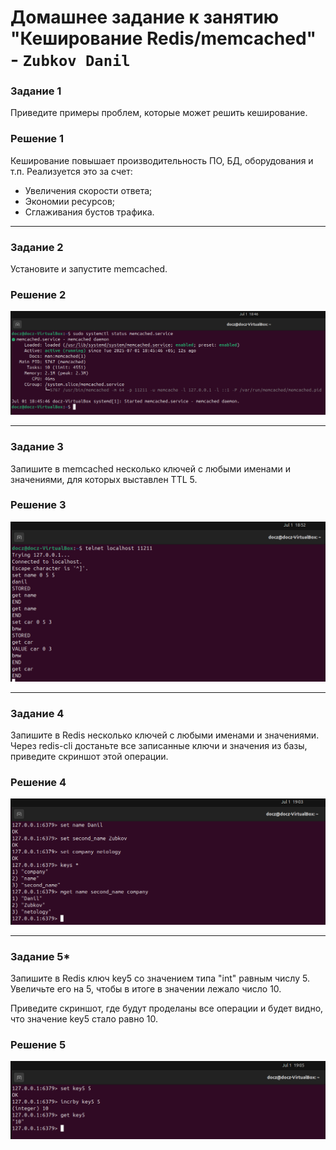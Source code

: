 # Домашнее задание к занятию "Кеширование Redis/memcached" - `Zubkov Danil`

### Задание 1
Приведите примеры проблем, которые может решить кеширование.

### Решение 1
Кеширование повышает производительность ПО, БД, оборудования и т.п.
Реализуется это за счет:
- Увеличения скорости ответа;
- Экономии ресурсов;
- Сглаживания бустов трафика.
---
### Задание 2
Установите и запустите memcached.

### Решение 2

![memcached](https://github.com/DoctorZub/netology_homeworks/blob/main/img/memcached_daemon.png)

---

### Задание 3
Запишите в memcached несколько ключей с любыми именами и значениями, для которых выставлен TTL 5.

### Решение 3

![memcached_keys](https://github.com/DoctorZub/netology_homeworks/blob/main/img/cache_keys.png)

---

### Задание 4
Запишите в Redis несколько ключей с любыми именами и значениями.
Через redis-cli достаньте все записанные ключи и значения из базы, приведите скриншот этой операции.

### Решение 4

![redis_names](https://github.com/DoctorZub/netology_homeworks/blob/main/img/redis_names.png)

---

### Задание 5*
Запишите в Redis ключ key5 со значением типа "int" равным числу 5. Увеличьте его на 5, чтобы в итоге в значении лежало число 10.

Приведите скриншот, где будут проделаны все операции и будет видно, что значение key5 стало равно 10.

### Решение 5

![redis_10](https://github.com/DoctorZub/netology_homeworks/blob/main/img/redis_10.png)
